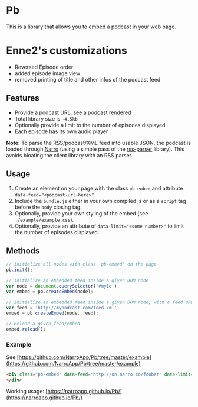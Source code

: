 # Pb
This is a library that allows you to embed a podcast in your web page.

# Enne2's customizations
- Reversed Episode order
- added episode image view
- removed printing of title and other infos of the podcast feed

## Features
- Provide a podcast URL, see a podcast rendered
- Total library size is `~4.5kb`
- Optionally provide a limit to the number of episodes displayed
- Each episode has its own audio player

__Note:__ To parse the RSS/podcast/XML feed into usable JSON, the podcast is loaded through [Narro](https://www.narro.co) (using a simple pass of the [rss-parser](https://github.com/rbren/rss-parser#readme) library). This avoids bloating the client library with an RSS parser.

## Usage
1. Create an element on your page with the class `pb-embed` and attribute `data-feed="<podcast-url-here>"`.
2. Include the `bundle.js` either in your own compiled js or as a `script` tag before the `body` closing tag.
3. Optionally, provide your own styling of the embed (see `./example/example.css`).
4. Optionally, provide an attribute of `data-limit="<some number>"` to limit the number of episodes displayed.

## Methods
~~~js
// Initialize all nodes with class 'pb-embed' on the page
pb.init();

// Initialize an embedded feed inside a given DOM node
var node = document.querySelector('#myId');
var embed = pb.createEmbed(node);

// Initialize an embedded feed inside a given DOM node, with a feed URL
var feed = 'http://mypodcast.com/feed.xml';
embed = pb.createEmbed(node, feed);

// Reload a given feed/embed
embed.reload();
~~~

### Example
See [https://github.com/NarroApp/Pb/tree/master/example](https://github.com/NarroApp/Pb/tree/master/example)

~~~html
<div class="pb-embed" data-feed="http://on.narro.co/foobar" data-limit="5">
</div>
~~~

Working usage: [https://narroapp.github.io/Pb/](https://narroapp.github.io/Pb/)
